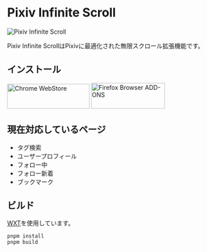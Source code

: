 # Pixiv Infinite Scroll
![Pixiv Infinite Scroll](https://github.com/user-attachments/assets/b0212f9b-4232-4aa6-9da3-9a55065fc398)



Pixiv Infinite ScrollはPixivに最適化された無限スクロール拡張機能です。

## インストール

<a href="https://chromewebstore.google.com/detail/pixiv-infinite-scroll/ihbbldgmjgjfpglmceokpdjenkjedcnb"><img alt="Chrome WebStore" width="191.8" height="58" src="https://developer.chrome.com/static/docs/webstore/branding/image/UV4C4ybeBTsZt43U4xis.png"></a>
<a href="https://addons.mozilla.org/ja/firefox/addon/pixiv-infinite-scroll/"><img alt="Firefox Browser ADD-ONS" width="172" height="60" src="https://blog.mozilla.org/addons/files/2015/11/get-the-addon.png"></a>

## 現在対応しているページ

- タグ検索
- ユーザープロフィール
- フォロー中
- フォロー新着
- ブックマーク

## ビルド

[WXT](https://wxt.dev/)を使用しています。

```shell
pnpm install
pnpm build
```
